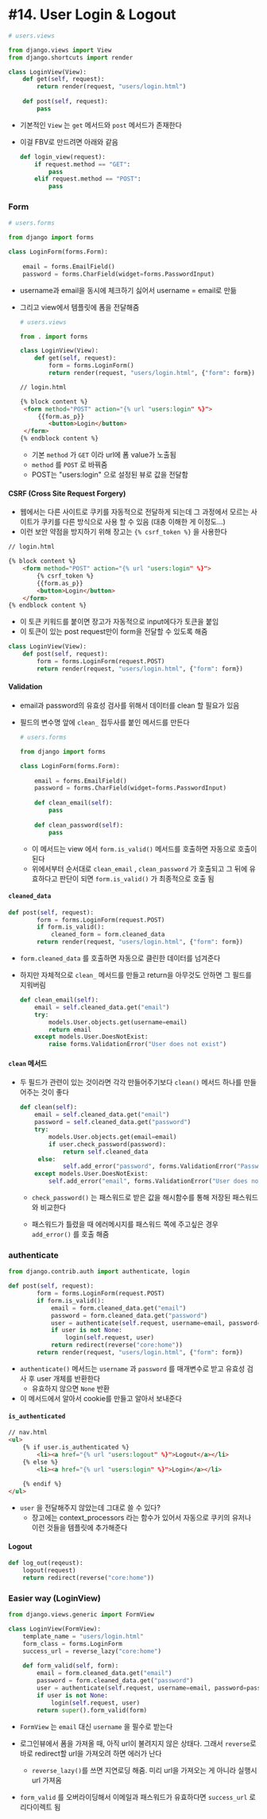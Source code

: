 # #14. User Login & Logout

```python
# users.views

from django.views import View
from django.shortcuts import render

class LoginView(View):
    def get(self, request):
        return render(request, "users/login.html")
    
    def post(self, request):
        pass
```

-  기본적인 `View` 는 `get` 메서드와 `post` 메서드가 존재한다

-  이걸 FBV로 만드려면 아래와 같음

   ```python
   def login_view(request):
       if request.method == "GET":
           pass
       elif request.method == "POST":
           pass
   ```

   



### Form

```python
# users.forms

from django import forms

class LoginForm(forms.Form):
    
    email = forms.EmailField()
    password = forms.CharField(widget=forms.PasswordInput)
```

-  username과 email을 동시에 체크하기 싫어서 username = email로 만듦

-  그리고 view에서 템플릿에 폼을 전달해줌

   ```python
   # users.views
   
   from . import forms
   
   class LoginView(View):
       def get(self, request):
           form = forms.LoginForm()
           return render(request, "users/login.html", {"form": form})
   ```

   ```html
   // login.html
   
   {% block content %}
   	<form method="POST" action="{% url "users:login" %}">
       	{{form.as_p}}
           <button>Login</button>
   	</form>
   {% endblock content %}
   ```

   -  기본 `method` 가 `GET`  이라 url에 폼 value가 노출됨
   -  `method` 를 `POST` 로 바꿔줌
   -  POST는 "users:login" 으로 설정된 뷰로 값을 전달함



#### CSRF (Cross Site Request Forgery)

-  웹에서는 다른 사이트로 쿠키를 자동적으로 전달하게 되는데 그 과정에서 모르는 사이트가 쿠키를 다른 방식으로 사용 할 수 있음 (대충 이해한 게 이정도...)
-  이런 보안 약점을 방지하기 위해 장고는 `{% csrf_token %}` 을 사용한다

```html
// login.html

{% block content %}
	<form method="POST" action="{% url "users:login" %}">
		{% csrf_token %}
        {{form.as_p}}
        <button>Login</button>
	</form>
{% endblock content %}
```

-  이 토큰 키워드를 붙이면 장고가 자동적으로 input에다가 토큰을 붙임
-  이 토큰이 있는 post request만이 form을 전달할 수 있도록 해줌

```python
class LoginView(View):
    def post(self, request):
        form = forms.LoginForm(request.POST)
        return render(request, "users/login.html", {"form": form})
```



#### Validation

-  email과 password의 유효성 검사를 위해서 데이터를 clean 할 필요가 있음

-  필드의 변수명 앞에 `clean_` 접두사를 붙인 메서드를 만든다

   ```python
   # users.forms
   
   from django import forms
   
   class LoginForm(forms.Form):
       
       email = forms.EmailField()
       password = forms.CharField(widget=forms.PasswordInput)
       
       def clean_email(self):
           pass
       
       def clean_password(self):
           pass
   ```

   -  이 메서드는 view 에서 `form.is_valid()` 메서드를 호출하면 자동으로 호출이 된다
   -  위에서부터 순서대로 `clean_email` , `clean_password` 가 호출되고 그 뒤에 유효하다고 판단이 되면 `form.is_valid()` 가 최종적으로 호출 됨



#### `cleaned_data`

```python
def post(self, request):
        form = forms.LoginForm(request.POST)
        if form.is_valid():
            cleaned_form = form.cleaned_data
        return render(request, "users/login.html", {"form": form})
```

-  `form.cleaned_data` 를 호출하면 자동으로 클린한 데이터를 넘겨준다

-  하지만 자체적으로 `clean_` 메서드를 만들고 return을 아무것도 안하면 그 필드를 지워버림

   ```python
   def clean_email(self):
       email = self.cleaned_data.get("email")
       try:
           models.User.objects.get(username=email)
           return email
       except models.User.DoesNotExist:
           raise forms.ValidationError("User does not exist")
   ```

   

#### `clean` 메서드

-  두 필드가 관련이 있는 것이라면 각각 만들어주기보다 `clean()` 메서드 하나를 만들어주는 것이 좋다

   ```python
   def clean(self):
       email = self.cleaned_data.get("email")
       password = self.cleaned_data.get("password")
       try:
           models.User.objects.get(email=email)
           if user.check_password(password):
               return self.cleaned_data
   		else:
               self.add_error("password", forms.ValidationError("Password is wrong"))
       except models.User.DoesNotExist:
           self.add_error("email", forms.ValidationError("User does not exist")) 
   ```

   -  `check_password()`  는 패스워드로 받은 값을 해시함수를 통해 저장된 패스워드와 비교한다

   -  패스워드가 틀렸을 때 에러메시지를 패스워드 쪽에 주고싶은 경우 `add_error()`  를 호출 해줌



### authenticate

```python
from django.contrib.auth import authenticate, login

def post(self, request):
        form = forms.LoginForm(request.POST)
        if form.is_valid():
            email = form.cleaned_data.get("email")
            password = form.cleaned_data.get("password")
            user = authenticate(self.request, username=email, password=password)
            if user is not None:
                login(self.request, user)
            return redirect(reverse("core:home"))
        return render(request, "users/login.html", {"form": form})
```

-  `authenticate()` 메서드는 `username` 과 `password` 를 매개변수로 받고 유효성 검사 후 user 개체를 반환한다
   -  유효하지 않으면 `None` 반환
-  이 메서드에서 알아서 cookie를 만들고 알아서 보내준다



#### `is_authenticated`

```html
// nav.html
<ul>
    {% if user.is_authenticated %}
	    <li><a href="{% url "users:logout" %}">Logout</a></li>  
    {% else %}
    	<li><a href="{% url "users:login" %}">Login</a></li>
  
    {% endif %}
</ul>
```

-  `user` 을 전달해주지 않았는데 그대로 쓸 수 있다?
   -  장고에는 context_processors 라는 함수가 있어서 자동으로 쿠키의 유저나 이런 것들을 템플릿에 추가해준다



#### Logout

```python
def log_out(reqeust):
    logout(request)
    return redirect(reverse("core:home"))
```





### Easier way (LoginView)

```python
from django.views.generic import FormView

class LoginView(FormView):
    template_name = "users/login.html"
    form_class = forms.LoginForm
    success_url = reverse_lazy("core:home")
    
    def form_valid(self, form):
        email = form.cleaned_data.get("email")
        password = form.cleaned_data.get("password")
        user = authenticate(self.request, username=email, password=password)
        if user is not None:
            login(self.request, user)
        return super().form_valid(form)
```

-  `FormView` 는 `email` 대신 `username` 을 필수로 받는다
-  로그인뷰에서 폼을 가져올 때, 아직 url이 불려지지 않은 상태다. 그래서 `reverse`로 바로 redirect할 url을 가져오려 하면 에러가 난다
   -  `reverse_lazy()`를 쓰면 지연로딩 해줌. 미리 url을 가져오는 게 아니라 실행시 url 가져옴

-  `form_valid` 를 오버라이딩해서 이메일과 패스워드가 유효하다면 `success_url` 로 리다이렉트 됨